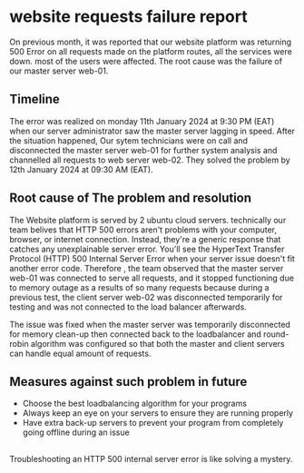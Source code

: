 # website requests failure report
On previous month, it was reported that our website platform was returning 500 Error on all requests made on the platform routes, all the services were down.  most of the users were affected. The root cause was the failure of our master server web-01.

## Timeline
The error was realized on monday 11th January 2024 at 9:30 PM (EAT) when our server administrator saw the master server lagging in speed. After the situation happened, Our sytem technicians were on  call and  disconnected the master server web-01 for further system analysis and channelled all requests to web server web-02. They solved the problem by 12th January 2024  at 09:30 AM  (EAT).

## Root cause of The problem and resolution
The Website platform is served by 2 ubuntu cloud servers. technically our team belives that  HTTP 500 errors aren't problems with your computer, browser, or internet connection. Instead, they're a generic response that catches any unexplainable server error. You'll see the HyperText Transfer Protocol (HTTP) 500 Internal Server Error when your server issue doesn't fit another error code. Therefore , the team observed that the master server web-01 was connected to serve all requests, and it stopped functioning due to memory outage as a results of so many requests because during a previous test, the client server web-02 was disconnected temporarily for testing and was not connected to the load balancer afterwards. 


The issue was fixed when the master server was temporarily disconnected for memory clean-up then connected back to the loadbalancer and round-robin algorithm was configured so that both the master and client servers can handle equal amount of requests.

## Measures against such problem in future
- Choose the best loadbalancing algorithm for your programs
- Always keep an eye on your servers to ensure they are running properly
- Have extra back-up servers to prevent your program from completely going offline during an issue

##
Troubleshooting an HTTP 500 internal server error is like solving a mystery.
